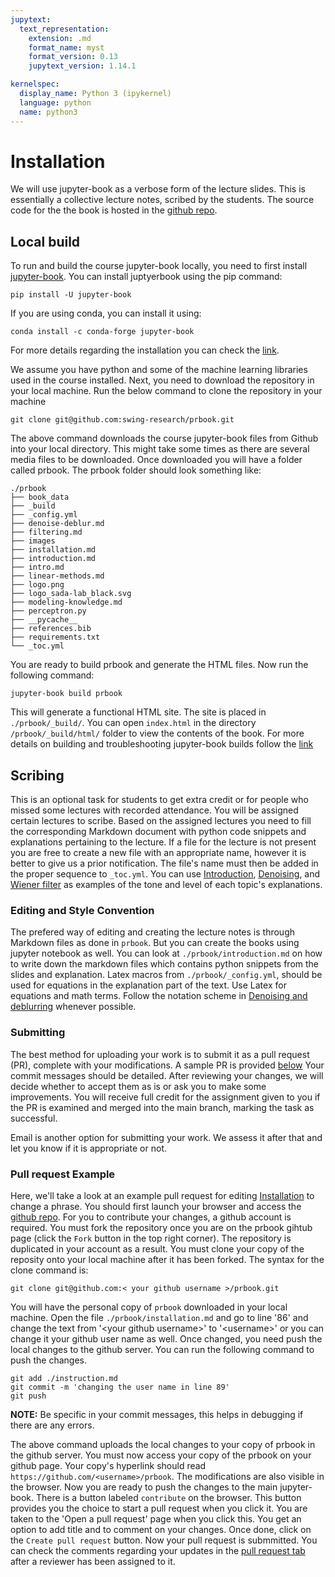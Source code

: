 ```yaml
---
jupytext:
  text_representation:
    extension: .md
    format_name: myst
    format_version: 0.13
    jupytext_version: 1.14.1

kernelspec:
  display_name: Python 3 (ipykernel)
  language: python
  name: python3
---
```



# Installation 

We will use jupyter-book as a verbose form of the lecture slides. This is essentially a collective lecture notes, scribed by the students. The source code for the the book is hosted in the [github repo](https://github.com/swing-research/prbook). 

## Local build
To  run and build the course jupyter-book locally, you need to first install [jupyter-book](https://jupyterbook.org/en/stable/start/overview.html). You can install juptyerbook using the pip command:
```
pip install -U jupyter-book
```

If you are using conda, you can install it using:

```
conda install -c conda-forge jupyter-book
```
For more details regarding the installation  you can check the [link](https://jupyterbook.org/en/stable/start/overview.html). 

We assume you have python and some of the machine learning libraries used in the course installed. Next, you need to download the repository in your local machine. Run the below command to clone the repository in your machine 

```
git clone git@github.com:swing-research/prbook.git
```
The above command downloads the course jupyter-book files from Github into your local directory. This might take some times as there are several media files to be downloaded. Once downloaded you will have a folder called prbook. The prbook folder should look something like: 

```
./prbook
├── book_data
├── _build
├── _config.yml
├── denoise-deblur.md
├── filtering.md
├── images
├── installation.md
├── introduction.md
├── intro.md
├── linear-methods.md
├── logo.png
├── logo_sada-lab_black.svg
├── modeling-knowledge.md
├── perceptron.py
├── __pycache__
├── references.bib
├── requirements.txt
└── _toc.yml

```

You are ready to build prbook and generate the HTML files. Now run the following command: 

```
jupyter-book build prbook
```
This will generate a functional HTML site. The site is placed in  ```./prbook/_build/```. You can open ```index.html``` in the directory ```/prbook/_build/html/``` folder to view the contents of the book. For more details on building and troubleshooting jupyter-book builds follow the [link](https://jupyterbook.org/en/stable/start/overview.html) 


## Scribing 
This is an optional task for students to get extra credit or for people who missed some lectures with recorded attendance. You will be assigned certain lectures to scribe. Based on the assigned lectures you need to fill the corresponding Markdown document with python code snippets and explanations pertaining to the lecture. If a file  for the lecture is not present you are free to create a new file with an appropriate name, however it is better to give us a prior notification. The file's name must then be added in the proper sequence to  ```_toc.yml```. You can use [Introduction](./introduction.md), [Denoising](./denoise-deblur.html#denoising), and [Wiener filter](./denoise-deblur.html#wiener-filter) as examples of the tone and level of each topic's explanations.

### Editing and Style Convention
The prefered way of editing and creating the lecture notes is through Markdown files as done in ```prbook```. But you can create the books using jupyter notebook as well.  You can look at ```./prbook/introduction.md``` on how to write down the markdown files which contains python snippets from the slides and explanation. Latex macros from ```./prbook/_config.yml```, should be used for equations in the explanation part of the text. Use Latex for equations and math terms. Follow the notation scheme in  [Denoising and deblurring](./denoise-deblur.md) whenever possible. 

### Submitting 
The best method for uploading your work is to submit it as a pull request (PR), complete with your modifications. A sample PR is provided [below](#pull-request-Example ) Your commit messages should be detailed. After reviewing your changes, we will decide whether to accept them as is or ask you to make some improvements. You will receive full credit for the assignment given to you if the PR is examined and merged into the main branch, marking the task as successful.

Email is another option for submitting your work. We assess it after that and let you know if it is appropriate or not.


### Pull request Example

Here, we'll take a look at an example pull request for editing [Installation](./installation.md) to change a phrase. You should first launch your browser and access the [github repo](https://github.com/swing-research/prbook). For you to contribute your changes, a github account is required. You must fork the repository once you are on the prbook gihtub page (click the ```Fork``` button in the top right corner). The repository is duplicated in your account as a result. You must clone your copy of the reposity onto your local machine after it has been forked. The syntax for the clone command is:
```
git clone git@github.com:< your github username >/prbook.git
```
You will have the personal copy of ```prbook``` downloaded in your local machine.  Open the file ```./prbook/installation.md``` and go to line '86' and change the text from '\<your github username\>' to '\<username\>' or you can change it your github user name as well. Once changed, you need push the local changes to the github server. You can run the following command to push the changes. 


```
git add ./instruction.md 
git commit -m 'changing the user name in line 89' 
git push
```

**NOTE:**
Be specific in your commit messages, this helps in debugging if there are any errors.

The above command uploads the local changes to your copy of prbook in the github server. You must now access your copy of the prbook on your github page. Your copy's hyperlink should read ```https://github.com/<username>/prbook```.  The modifications are also visible in the browser. Now you are ready to push the changes to the main jupyter-book. There is a button labeled ```contribute``` on the browser. This button provides you the choice to start a pull request when you click it. You are taken to the 'Open a pull request' page when you click this.  You get an option to add title and to comment on your changes. Once done, click on the ```Create pull request``` button.  Now your pull request is submmitted.  You can check the comments regarding your updates in the [pull request tab](https://github.com/swing-research/prbook/pulls) after a reviewer has been assigned to it. 













